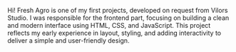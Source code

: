 Hi! Fresh Agro is one of my first projects, developed on request from Vilors Studio. I was responsible for the frontend part, focusing on building a clean and modern interface using HTML, CSS, and JavaScript. This project reflects my early experience in layout, styling, and adding interactivity to deliver a simple and user-friendly design.
